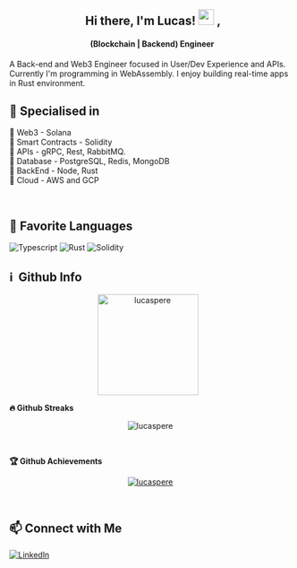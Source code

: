  <h2 align="center">
   Hi there, I'm Lucas! <img src="https://media.giphy.com/media/hvRJCLFzcasrR4ia7z/giphy.gif" width="28"> ,
 </h2>

 <h4 align='center'>
   (Blockchain | Backend) Engineer
 </h4>

A Back-end and Web3 Engineer focused in User/Dev Experience and APIs. Currently I'm programming in WebAssembly.</h3>
I enjoy building real-time apps in Rust environment.

## 🥇 Specialised in

 <p> 🔸 Web3 - Solana
 <br>🔸 Smart Contracts - Solidity
 <br>🔸 APIs - gRPC, Rest, RabbitMQ.
 <br>🔸 Database - PostgreSQL, Redis, MongoDB
 <br>🔸 BackEnd - Node, Rust
 <br>🔸 Cloud - AWS and GCP
 <p>
  

## 🚀 Favorite Languages

![Typescript](https://img.shields.io/badge/typescript-%23000000.svg?style=for-the-badge&logo=typescript)
![Rust](https://img.shields.io/badge/rust-%23000000.svg?style=for-the-badge&logo=rust&logoColor=white) 
![Solidity](https://img.shields.io/badge/solidity-%23000000.svg?style=for-the-badge&logo=solidity&logoColor=white)

 <h2>ℹ️ &nbsp;Github Info</h2>
 <p align="center"><img height="180em" src="https://github-readme-stats.vercel.app/api?username=lucaspere&hide_border=true&count_private=true&show_icons=true&theme=radical" alt="lucaspere" align = "center"/>
  <summary><b>🔥 Github Streaks</b></summary>
 <p align="center"><img src="https://github-readme-streak-stats.herokuapp.com/?user=lucaspere&theme=black-ice&hide_border=true&stroke=0000&background=0D1117&ring=e05397&fire=e05397&currStreakLabel=e05397" alt="lucaspere" /></p>

 <summary><b>🏆 Github Achievements</b></summary>

 <p align="center"> <a href="https://github.com/TopCodeBeast"><img src="https://github-profile-trophy.vercel.app/?username=lucaspere&margin-w=5&theme=radical" alt="lucaspere" /></a> </p>
  

## 📫 Connect with Me

[![Linkedln](about:sanitized)](https://www.linkedin.com/in/lucasfap/)
